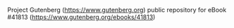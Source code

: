 Project Gutenberg (https://www.gutenberg.org) public repository for eBook #41813 (https://www.gutenberg.org/ebooks/41813)
